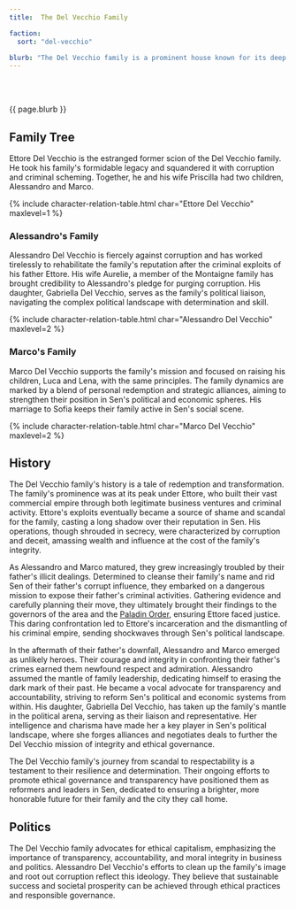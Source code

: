 ```yaml
---
title:  The Del Vecchio Family

faction: 
  sort: "del-vecchio"

blurb: "The Del Vecchio family is a prominent house known for its deep roots in commerce, finance, and trade, wielding considerable influence over Sen's economic landscape. Despite a history marred by scandals, they have recently embarked on a mission to clean up their image and root out corruption. "
---
```


<h1 id="overview" style="visibility: hidden; margin: 0px; padding: 0px;">Overview</h1>

{{ page.blurb }}

<!--more-->

## Family Tree
Ettore Del Vecchio is the estranged former scion of the Del Vecchio family. He took his family's formidable legacy and squandered it with corruption and criminal scheming. Together, he and his wife Priscilla had two children, Alessandro and Marco. 

{% include character-relation-table.html char="Ettore Del Vecchio" maxlevel=1 %}

### Alessandro's Family 
Alessandro Del Vecchio is fiercely against corruption and has worked tirelessly to rehabilitate the family's reputation after the criminal exploits of his father Ettore. His wife Aurelie, a member of the Montaigne family has brought credibility to Alessandro's pledge for purging corruption. His daughter, Gabriella Del Vecchio, serves as the family's political liaison, navigating the complex political landscape with determination and skill.

{% include character-relation-table.html char="Alessandro Del Vecchio" maxlevel=2 %}

### Marco's Family 
Marco Del Vecchio supports the family's mission and focused on raising his children, Luca and Lena, with the same principles. The family dynamics are marked by a blend of personal redemption and strategic alliances, aiming to strengthen their position in Sen's political and economic spheres. His marriage to Sofia keeps their family active in Sen's social scene. 

{% include character-relation-table.html char="Marco Del Vecchio" maxlevel=2 %}

## History
The Del Vecchio family's history is a tale of redemption and transformation. The family's prominence was at its peak under Ettore, who built their vast commercial empire through both legitimate business ventures and criminal activity. Ettore's exploits eventually became a source of shame and scandal for the family, casting a long shadow over their reputation in Sen. His operations, though shrouded in secrecy, were characterized by corruption and deceit, amassing wealth and influence at the cost of the family's integrity.

As Alessandro and Marco matured, they grew increasingly troubled by their father's illicit dealings. Determined to cleanse their family's name and rid Sen of their father's corrupt influence, they embarked on a dangerous mission to expose their father's criminal activities. Gathering evidence and carefully planning their move, they ultimately brought their findings to the governors of the area and the [Paladin Order](../factions/order-of-the-open-hand), ensuring Ettore faced justice. This daring confrontation led to Ettore's incarceration and the dismantling of his criminal empire, sending shockwaves through Sen's political landscape.

In the aftermath of their father's downfall, Alessandro and Marco emerged as unlikely heroes. Their courage and integrity in confronting their father's crimes earned them newfound respect and admiration. Alessandro assumed the mantle of family leadership, dedicating himself to erasing the dark mark of their past. He became a vocal advocate for transparency and accountability, striving to reform Sen's political and economic systems from within. His daughter, Gabriella Del Vecchio, has taken up the family's mantle in the political arena, serving as their liaison and representative. Her intelligence and charisma have made her a key player in Sen's political landscape, where she forges alliances and negotiates deals to further the Del Vecchio mission of integrity and ethical governance.

The Del Vecchio family's journey from scandal to respectability is a testament to their resilience and determination. Their ongoing efforts to promote ethical governance and transparency have positioned them as reformers and leaders in Sen, dedicated to ensuring a brighter, more honorable future for their family and the city they call home.

## Politics
The Del Vecchio family advocates for ethical capitalism, emphasizing the importance of transparency, accountability, and moral integrity in business and politics. Alessandro Del Vecchio's efforts to clean up the family's image and root out corruption reflect this ideology. They believe that sustainable success and societal prosperity can be achieved through ethical practices and responsible governance.
